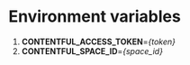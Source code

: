 # Environment variables

1. **CONTENTFUL_ACCESS_TOKEN**=_{token}_
2. **CONTENTFUL_SPACE_ID**=_{space_id}_
